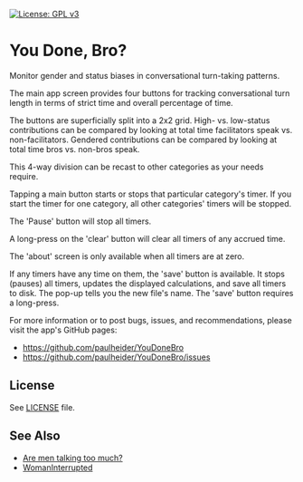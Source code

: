 [![License: GPL v3](https://img.shields.io/badge/License-GPL%20v3-blue.svg)](https://www.gnu.org/licenses/gpl-3.0)

You Done, Bro?
==============

Monitor gender and status biases in conversational turn-taking patterns.

The main app screen provides four buttons for tracking conversational
turn length in terms of strict time and overall percentage of time.

The buttons are superficially split into a 2x2 grid.  High- vs.
low-status contributions can be compared by looking at total time
facilitators speak vs. non-facilitators.  Gendered contributions can be
compared by looking at total time bros vs. non-bros speak.

This 4-way division can be recast to other categories as your needs
require.

Tapping a main button starts or stops that particular category's timer.
If you start the timer for one category, all other categories' timers
will be stopped.

The 'Pause' button will stop all timers.

A long-press on the 'clear' button will clear all timers of any accrued
time.

The 'about' screen is only available when all timers are at zero.

If any timers have any time on them, the 'save' button is available.
It stops (pauses) all timers, updates the displayed calculations,
and save all timers to disk.  The pop-up tells you the new file's
name.  The 'save' button requires a long-press.

For more information or to post bugs, issues, and recommendations,
please visit the app's GitHub pages:
- https://github.com/paulheider/YouDoneBro
- https://github.com/paulheider/YouDoneBro/issues


License
-------

See [LICENSE](LICENSE) file.

See Also
--------

- [Are men talking too much?](http://arementalkingtoomuch.com/)
- [WomanInterrupted](http://www.womaninterruptedapp.com/)
